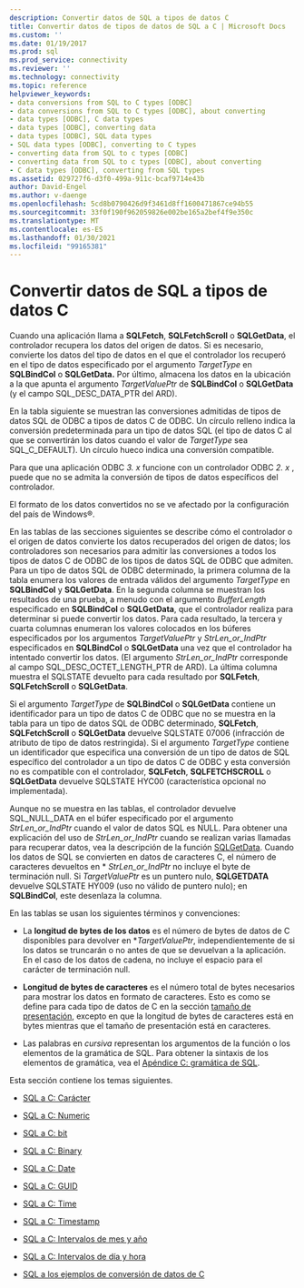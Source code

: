 ```yaml
---
description: Convertir datos de SQL a tipos de datos C
title: Convertir datos de tipos de datos de SQL a C | Microsoft Docs
ms.custom: ''
ms.date: 01/19/2017
ms.prod: sql
ms.prod_service: connectivity
ms.reviewer: ''
ms.technology: connectivity
ms.topic: reference
helpviewer_keywords:
- data conversions from SQL to C types [ODBC]
- data conversions from SQL to C types [ODBC], about converting
- data types [ODBC], C data types
- data types [ODBC], converting data
- data types [ODBC], SQL data types
- SQL data types [ODBC], converting to C types
- converting data from SQL to c types [ODBC]
- converting data from SQL to c types [ODBC], about converting
- C data types [ODBC], converting from SQL types
ms.assetid: 029727f6-d3f0-499a-911c-bcaf9714e43b
author: David-Engel
ms.author: v-daenge
ms.openlocfilehash: 5cd8b0790426d9f3461d8ff1600471867ce94b55
ms.sourcegitcommit: 33f0f190f962059826e002be165a2bef4f9e350c
ms.translationtype: MT
ms.contentlocale: es-ES
ms.lasthandoff: 01/30/2021
ms.locfileid: "99165381"
---
```

# <a name="converting-data-from-sql-to-c-data-types"></a>Convertir datos de SQL a tipos de datos C
Cuando una aplicación llama a **SQLFetch**, **SQLFetchScroll** o **SQLGetData**, el controlador recupera los datos del origen de datos. Si es necesario, convierte los datos del tipo de datos en el que el controlador los recuperó en el tipo de datos especificado por el argumento *TargetType* en **SQLBindCol** o **SQLGetData.** Por último, almacena los datos en la ubicación a la que apunta el argumento *TargetValuePtr* de **SQLBindCol** o **SQLGetData** (y el campo SQL_DESC_DATA_PTR del ARD).  
  
 En la tabla siguiente se muestran las conversiones admitidas de tipos de datos SQL de ODBC a tipos de datos C de ODBC. Un círculo relleno indica la conversión predeterminada para un tipo de datos SQL (el tipo de datos C al que se convertirán los datos cuando el valor de *TargetType* sea SQL_C_DEFAULT). Un círculo hueco indica una conversión compatible.  
  
 Para que una aplicación ODBC *3. x* funcione con un controlador ODBC *2. x* , puede que no se admita la conversión de tipos de datos específicos del controlador.  
  
 El formato de los datos convertidos no se ve afectado por la configuración del país de Windows®.  
  
 En las tablas de las secciones siguientes se describe cómo el controlador o el origen de datos convierte los datos recuperados del origen de datos; los controladores son necesarios para admitir las conversiones a todos los tipos de datos C de ODBC de los tipos de datos SQL de ODBC que admiten. Para un tipo de datos SQL de ODBC determinado, la primera columna de la tabla enumera los valores de entrada válidos del argumento *TargetType* en **SQLBindCol** y **SQLGetData**. En la segunda columna se muestran los resultados de una prueba, a menudo con el argumento *BufferLength* especificado en **SQLBindCol** o **SQLGetData**, que el controlador realiza para determinar si puede convertir los datos. Para cada resultado, la tercera y cuarta columnas enumeran los valores colocados en los búferes especificados por los argumentos *TargetValuePtr* y *StrLen_or_IndPtr* especificados en **SQLBindCol** o **SQLGetData** una vez que el controlador ha intentado convertir los datos. (El argumento *StrLen_or_IndPtr* corresponde al campo SQL_DESC_OCTET_LENGTH_PTR de ARD). La última columna muestra el SQLSTATE devuelto para cada resultado por **SQLFetch**, **SQLFetchScroll** o **SQLGetData**.  
  
 Si el argumento *TargetType* de **SQLBindCol** o **SQLGetData** contiene un identificador para un tipo de datos C de ODBC que no se muestra en la tabla para un tipo de datos SQL de ODBC determinado, **SQLFetch**, **SQLFetchScroll** o **SQLGetData** devuelve SQLSTATE 07006 (infracción de atributo de tipo de datos restringida). Si el argumento *TargetType* contiene un identificador que especifica una conversión de un tipo de datos de SQL específico del controlador a un tipo de datos C de ODBC y esta conversión no es compatible con el controlador, **SQLFetch**, **SQLFETCHSCROLL** o **SQLGetData** devuelve SQLSTATE HYC00 (característica opcional no implementada).  
  
 Aunque no se muestra en las tablas, el controlador devuelve SQL_NULL_DATA en el búfer especificado por el argumento *StrLen_or_IndPtr* cuando el valor de datos SQL es NULL. Para obtener una explicación del uso de *StrLen_or_IndPtr* cuando se realizan varias llamadas para recuperar datos, vea la descripción de la función [SQLGetData](../../../odbc/reference/syntax/sqlgetdata-function.md). Cuando los datos de SQL se convierten en datos de caracteres C, el número de caracteres devueltos en \* *StrLen_or_IndPtr* no incluye el byte de terminación null. Si *TargetValuePtr* es un puntero nulo, **SQLGETDATA** devuelve SQLSTATE HY009 (uso no válido de puntero nulo); en **SQLBindCol**, este desenlaza la columna.  
  
 En las tablas se usan los siguientes términos y convenciones:  
  
-   La **longitud de bytes de los datos** es el número de bytes de datos de C disponibles para devolver en **TargetValuePtr*, independientemente de si los datos se truncarán o no antes de que se devuelvan a la aplicación. En el caso de los datos de cadena, no incluye el espacio para el carácter de terminación null.  
  
-   **Longitud de bytes de caracteres** es el número total de bytes necesarios para mostrar los datos en formato de caracteres. Esto es como se define para cada tipo de datos de C en la sección [tamaño de presentación](../../../odbc/reference/appendixes/display-size.md), excepto en que la longitud de bytes de caracteres está en bytes mientras que el tamaño de presentación está en caracteres.  
  
-   Las palabras en *cursiva* representan los argumentos de la función o los elementos de la gramática de SQL. Para obtener la sintaxis de los elementos de gramática, vea el [Apéndice C: gramática de SQL](../../../odbc/reference/appendixes/appendix-c-sql-grammar.md).  
  
 Esta sección contiene los temas siguientes.  
  
-   [SQL a C: Carácter](../../../odbc/reference/appendixes/sql-to-c-character.md)  
  
-   [SQL a C: Numeric](../../../odbc/reference/appendixes/sql-to-c-numeric.md)  
  
-   [SQL a C: bit](../../../odbc/reference/appendixes/sql-to-c-bit.md)  
  
-   [SQL a C: Binary](../../../odbc/reference/appendixes/sql-to-c-binary.md)  
  
-   [SQL a C: Date](../../../odbc/reference/appendixes/sql-to-c-date.md)  
  
-   [SQL a C: GUID](../../../odbc/reference/appendixes/sql-to-c-guid.md)  
  
-   [SQL a C: Time](../../../odbc/reference/appendixes/sql-to-c-time.md)  
  
-   [SQL a C: Timestamp](../../../odbc/reference/appendixes/sql-to-c-timestamp.md)  
  
-   [SQL a C: Intervalos de mes y año](../../../odbc/reference/appendixes/sql-to-c-year-month-intervals.md)  
  
-   [SQL a C: Intervalos de día y hora](../../../odbc/reference/appendixes/sql-to-c-day-time-intervals.md)  
  
-   [SQL a los ejemplos de conversión de datos de C](../../../odbc/reference/appendixes/sql-to-c-data-conversion-examples.md)
